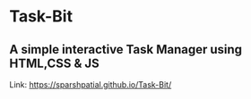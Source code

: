 # Task-Bit
## A simple interactive Task Manager using HTML,CSS & JS

Link: https://sparshpatial.github.io/Task-Bit/
